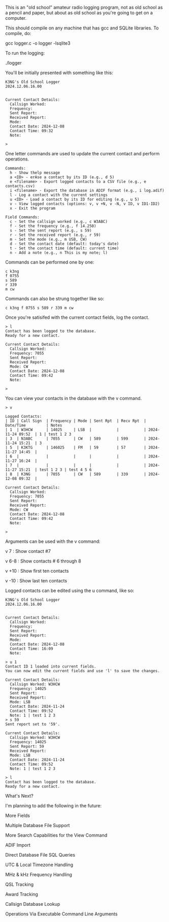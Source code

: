 This is an "old school" amateur radio logging program, not as old school as a pencil and paper, but about as old school as you're going to get on a computer.

This should compile on any machine that has gcc and SQLite libraries.  To compile, do:

gcc logger.c -o logger -lsqlite3

To run the logging:

./logger

You'll be initially presented with something like this:


```plaintext
K3NG's Old School Logger
2024.12.06.16.00


Current Contact Details:
  Callsign Worked: 
  Frequency: 
  Sent Report: 
  Received Report: 
  Mode: 
  Contact Date: 2024-12-08
  Contact Time: 09:32
  Note: 

>
```

One letter commands are used to update the current contact and perform operations.

```plaintext
Commands:
  h - Show thelp message
  a <ID> - erAse a contact by its ID (e.g., d 5)
  e <filename> - Export logged contacts to a CSV file (e.g., e contacts.csv)
  i <filename> - Export the database in ADIF format (e.g., i log.adif)
  l - Log a contact with the current settings
  u <ID> - Load a contact by its ID for editing (e.g., u 5)
  v - View logged contacts (options: v, v +N, v -N, v ID, v ID1-ID2)
  x - Exit the program

Field Commands:
  c - Set the callsign worked (e.g., c W3ABC)
  f - Set the frequency (e.g., f 14.250)
  s - Set the sent report (e.g., s 59)
  r - Set the received report (e.g., r 59)
  m - Set the mode (e.g., m USB, CW)
  d - Set the contact date (default: today's date)
  t - Set the contact time (default: current time)
  n - Add a note (e.g., n This is my note; l)
```

Commands can be performed one by one:

```plaintext
c k3ng
f 0755
s 589
r 339
m cw
```

Commands can also be strung together like so:

```plaintext
c k3ng f 0755 s 589 r 339 m cw
```
Once you're satisifed with the current contact fields, log the contact.

```plaintext
> l
Contact has been logged to the database.
Ready for a new contact.

Current Contact Details:
  Callsign Worked: 
  Frequency: 7055
  Sent Report: 
  Received Report: 
  Mode: CW
  Contact Date: 2024-12-08
  Contact Time: 09:42
  Note: 

>
```

You can view your contacts in the database with the v command.

```plaintext
> v

Logged Contacts:
| ID | Call Sign  | Frequency | Mode | Sent Rpt  | Recv Rpt  | Date/Time         | Notes 
| 1  | W3HCW      | 14025     | LSB  |           |           | 2024-11-24 09:52  | 1 | test 1 2 3 
| 3  | N3ABC      | 7055      | CW   | 589       | 599       | 2024-11-24 15:21  | 3            
| 5  | K3KTG      | 146025    | FM   | 59        | 57        | 2024-11-27 14:45  |              
| 6  |            |           |      |           |           | 2024-11-27 16:24  |              
| 7  |            |           |      |           |           | 2024-11-27 15:21  | test 1 2 3 | test 4 5 6 
| 8  | K3NG       | 7055      | CW   | 589       | 339       | 2024-12-08 09:32  |              

Current Contact Details:
  Callsign Worked: 
  Frequency: 7055
  Sent Report: 
  Received Report: 
  Mode: CW
  Contact Date: 2024-12-08
  Contact Time: 09:42
  Note: 

> 
```

Arguments can be used with the v command:

v 7 : Show contact #7

v 6-8 : Show contacts # 6 through 8

v +10 : Show first ten contacts

v -10 : Show last ten contacts


Logged contacts can be edited using the u command, like so:

```plaintext
K3NG's Old School Logger
2024.12.06.16.00


Current Contact Details:
  Callsign Worked: 
  Frequency: 
  Sent Report: 
  Received Report: 
  Mode: 
  Contact Date: 2024-12-08
  Contact Time: 16:09
  Note: 

> u 1
Contact ID 1 loaded into current fields.
You can now edit the current fields and use 'l' to save the changes.

Current Contact Details:
  Callsign Worked: W3HCW
  Frequency: 14025
  Sent Report: 
  Received Report: 
  Mode: LSB
  Contact Date: 2024-11-24
  Contact Time: 09:52
  Note: 1 | test 1 2 3
> s 59
Sent report set to '59'.

Current Contact Details:
  Callsign Worked: W3HCW
  Frequency: 14025
  Sent Report: 59
  Received Report: 
  Mode: LSB
  Contact Date: 2024-11-24
  Contact Time: 09:52
  Note: 1 | test 1 2 3

> l
Contact has been logged to the database.
Ready for a new contact.
```

What's Next?

I'm planning to add the following in the future:

More Fields

Multiple Database File Support

More Search Capabilities for the View Command

ADIF Import

Direct Database File SQL Queries

UTC & Local Timezone Handling

MHz & kHz Frequency Handling

QSL Tracking

Award Tracking

Callsign Database Lookup

Operations Via Executable Command Line Arguments




